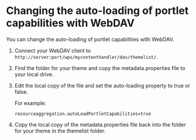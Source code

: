 # Changing the auto-loading of portlet capabilities with WebDAV

You can change the auto-loading of portlet capabilities with WebDAV.

1.  Connect your WebDAV client to `http://server:port/wps/mycontenthandler/dav/themelist/`.

2.  Find the folder for your theme and copy the metadata.properties file to your local drive.

3.  Edit the local copy of the file and set the auto-loading property to true or false.

    For example:

    ```
    resourceaggregation.autoLoadPortletCapabilities=true
    ```

4.  Copy the local copy of the metadata.properties file back into the folder for your theme in the themelist folder.

